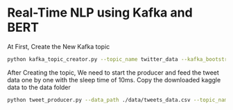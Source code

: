 # Real-Time NLP using Kafka and BERT


At First, Create the New Kafka topic

```bash
python kafka_topic_creator.py --topic_name twitter_data --kafka_bootstrap_servers localhost --num_partitions 2 --replication_factor 1
```

After Creating the topic, We need to start the producer and feed the tweet data one by one with the sleep time of 10ms. Copy the downloaded kaggle data to the data folder

```bash
python tweet_producer.py --data_path ./data/tweets_data.csv --topic_name twitter_data --kafka_bootstrap_servers localhost --sleep 0.01
```
